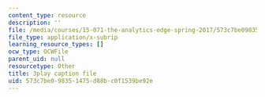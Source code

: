 ```yaml
---
content_type: resource
description: ''
file: /media/courses/15-071-the-analytics-edge-spring-2017/573c7be098351475d88bc0f1539be92e_ByiCbXfwGbc.srt
file_type: application/x-subrip
learning_resource_types: []
ocw_type: OCWFile
parent_uid: null
resourcetype: Other
title: 3play caption file
uid: 573c7be0-9835-1475-d88b-c0f1539be92e
---
```

